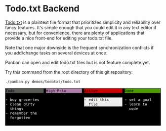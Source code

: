 # Todo.txt Backend

[Todo.txt](http://todotxt.org/) is a plaintext file format that prioritizes simplicity and reliability over fancy features.  It's simple enough that you could edit it in any text editor if necessary, but for convenience, there are plenty of applications that provide a nice front-end for editing your todo.txt file.

Note that one major downside is the frequent synchronization conflicts if you
add/change tasks on several devices at once.

Panban can open and edit todo.txt files but is not feature complete yet.

Try this command from the root directory of this git repository:

```
./panban.py demos/todotxt/todo.txt
```

![Screenshot of Panban viewing the todo.txt file in this folder](screenshot_todotxt.png)
